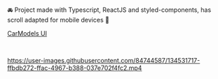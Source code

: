 <p> 🚘 Project made with Typescript, ReactJS and styled-components, has scroll adapted for mobile devices 🚀</p>

<a href='https://carmodels-ui.netlify.app/'>CarModels UI</a>

</br>

https://user-images.githubusercontent.com/84744587/134531717-ffbdb272-ffac-4967-b388-037e702f4fc2.mp4
